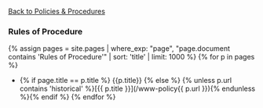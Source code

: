 
[Back to Policies & Procedures](/www-policy/)

### Rules of Procedure

{% assign pages = site.pages | where_exp: "page", "page.document contains 'Rules of Procedure'" | sort: 'title' | limit: 1000 %}
{% for p in pages %}

* {% if page.title == p.title %} {{p.title}} {% else %} {% unless p.url contains 'historical' %}[{{ p.title }}](/www-policy{{ p.url }}){% endunless %}{% endif %}
{% endfor %}
